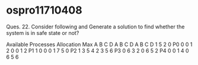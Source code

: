 # ospro11710408
Ques. 22. Consider following and Generate a solution to find whether the system is in safe state or not? 
 
Available Processes Allocation Max
A B C D             A B C D    A B C D
1 5 2 0   P0        0 0 1 2    0 0 1 2
          P1        1 0 0 0    1 7 5 0
          P2        1 3 5 4    2 3 5 6
          P3        0 6 3 2    0 6 5 2 
          P4        0 0 1 4    0 6 5 6 
